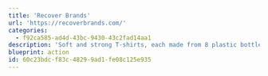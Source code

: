 ```yaml
---
title: 'Recover Brands'
url: 'https://recoverbrands.com/'
categories:
  - f92ca585-ad4d-43bc-9430-43c2fad14aa1
description: 'Soft and strong T-shirts, each made from 8 plastic bottles. Closed Loop manufacturing from the start.'
blueprint: action
id: 60c23bdc-f83c-4829-9ad1-fe08c125e935
---
```

